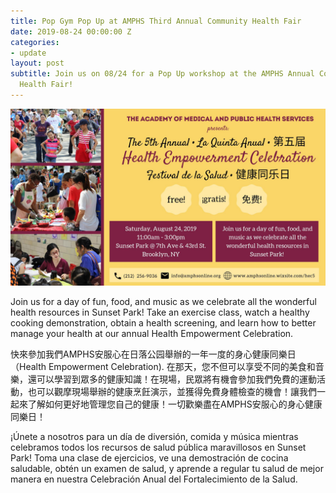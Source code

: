 ```yaml
---
title: Pop Gym Pop Up at AMPHS Third Annual Community Health Fair
date: 2019-08-24 00:00:00 Z
categories:
- update
layout: post
subtitle: Join us on 08/24 for a Pop Up workshop at the AMPHS Annual Community
  Health Fair!
---
```


![Pop Gym at AMPHS TAnnual Community Health Fair!](/assets/amph.jpg)

Join us for a day of fun, food, and music as we celebrate all the wonderful health resources in Sunset Park! Take an exercise class, watch a healthy cooking demonstration, obtain a health screening, and learn how to better manage your health at our annual Health Empowerment Celebration.

快來參加我們AMPHS安服心在日落公园舉辦的一年一度的身心健康同樂日（Health Empowerment Celebration). 在那天，您不但可以享受不同的美食和音樂，還可以學習到眾多的健康知識！在現場，民眾將有機會參加我們免費的運動活動，也可以觀摩現場舉辦的健康烹飪演示，並獲得免費身體檢查的機會！讓我們一起來了解如何更好地管理您自己的健康！一切歡樂盡在AMPHS安服心的身心健康同樂日！

¡Únete a nosotros para un día de diversión, comida y música mientras celebramos todos los recursos de salud pública maravillosos en Sunset Park! Toma una clase de ejercicios, ve una demostración de cocina saludable, obtén un examen de salud, y aprende a regular tu salud de mejor manera en nuestra Celebración Anual del Fortalecimiento de la Salud.
